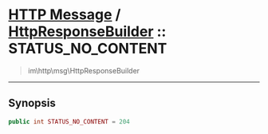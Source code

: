 # [HTTP Message](http.md) / [HttpResponseBuilder](http-HttpResponseBuilder.md) :: STATUS_NO_CONTENT
 > im\http\msg\HttpResponseBuilder
____

## Synopsis
```php
public int STATUS_NO_CONTENT = 204
```
